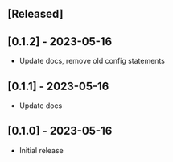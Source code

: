 ## [Released]

## [0.1.2] - 2023-05-16

- Update docs, remove old config statements

## [0.1.1] - 2023-05-16

- Update docs

## [0.1.0] - 2023-05-16

- Initial release

